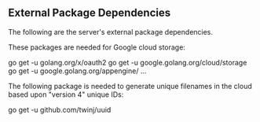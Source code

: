 ## External Package Dependencies


The following are the server's external package dependencies.

These packages are needed for Google cloud storage:

go get -u golang.org/x/oauth2
go get -u google.golang.org/cloud/storage
go get -u google.golang.org/appengine/ ...

The following package is needed to generate unique filenames in the cloud based upon "version 4" unique IDs:

go get -u github.com/twinj/uuid